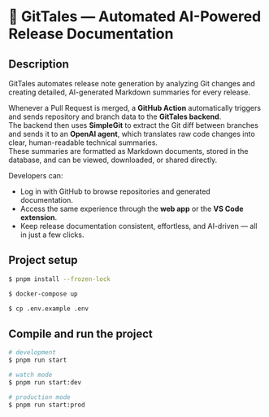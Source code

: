 # 🧠 GitTales — Automated AI-Powered Release Documentation

## Description

GitTales automates release note generation by analyzing Git changes and creating detailed, AI-generated Markdown
summaries for every release.

Whenever a Pull Request is merged, a **GitHub Action** automatically triggers and sends repository and branch data to
the **GitTales backend**.  
The backend then uses **SimpleGit** to extract the Git diff between branches and sends it to an **OpenAI agent**, which
translates raw code changes into clear, human-readable technical summaries.  
These summaries are formatted as Markdown documents, stored in the database, and can be viewed, downloaded, or shared
directly.

Developers can:

- Log in with GitHub to browse repositories and generated documentation.
- Access the same experience through the **web app** or the **VS Code extension**.
- Keep release documentation consistent, effortless, and AI-driven — all in just a few clicks.

## Project setup

```bash
$ pnpm install --frozen-lock
```

```bash
$ docker-compose up
```

```bash
$ cp .env.example .env
```

## Compile and run the project

```bash
# development
$ pnpm run start

# watch mode
$ pnpm run start:dev

# production mode
$ pnpm run start:prod
```